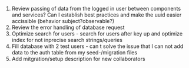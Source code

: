 1. Review passing of data from the logged in user between components and services? Can I establish best practices and make the uuid easier accissible (behavior subject?observable?)
2. Review the error handling of database request
3. Optimize search for users - search for users after key up and optimize index for not inprecise search strings/queries
4. Fill database with 2 test users - can t solve the issue that I can not add data to the auth table from my seed-/migration files
5. Add mitgration/setup description for new collaborators
